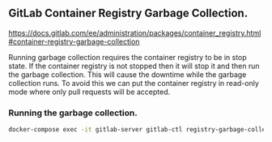 ## GitLab Container Registry Garbage Collection.
https://docs.gitlab.com/ee/administration/packages/container_registry.html#container-registry-garbage-collection

Running garbage collection requires the container registry to be in stop state.
If the container registry is not stopped then it will stop it and then run the garbage collection.
This will cause the downtime while the garbage collection runs.
To avoid this we can put the container registry in read-only mode where only pull requests will be accepted.


### Running the garbage collection.
```bash
docker-compose exec -it gitlab-server gitlab-ctl registry-garbage-collect -m
```
